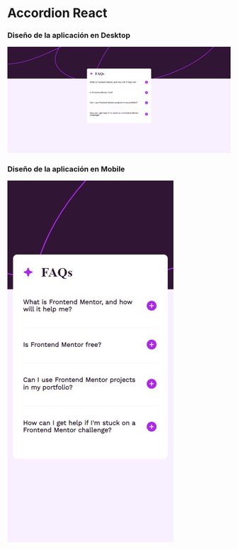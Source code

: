 # Accordion React

### Diseño de la aplicación en Desktop
![Alt text](https://github.com/AlexMunozDevWeb/accordion-react/blob/main/src/assets/images/desktopFinal.jpg "a title")


### Diseño de la aplicación en Mobile
![Alt text](https://github.com/AlexMunozDevWeb/accordion-react/blob/main/src/assets/images/mobileFinal.jpg "a title")

